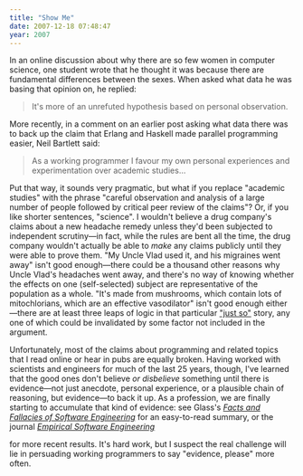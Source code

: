 ```yaml
---
title: "Show Me"
date: 2007-12-18 07:48:47
year: 2007
---
```

In an online discussion about why there are so few women in computer science, one student wrote that he thought it was because there are fundamental differences between the sexes.  When asked what data he was basing that opinion on, he replied:
<blockquote>It's more of an unrefuted hypothesis based on personal observation.</blockquote>
More recently, in a comment on an earlier post asking what data there was to back up the claim that Erlang and Haskell made parallel programming easier, Neil Bartlett said:
<blockquote>As a working programmer I favour my own personal experiences and experimentation over academic studies...</blockquote>
Put that way, it sounds very pragmatic, but what if you replace "academic studies" with the phrase "careful observation and analysis of a large number of people followed by critical peer review of the claims"?  Or, if you like shorter sentences, "science".  I wouldn't believe a drug company's claims about a new headache remedy unless they'd been subjected to independent scrutiny—in fact, while the rules are bent all the time, the drug company wouldn't actually be able to <em>make</em> any claims publicly until they were able to prove them.  "My Uncle Vlad used it, and his migraines went away" isn't good enough—there could be a thousand other reasons why Uncle Vlad's headaches went away, and there's no way of knowing whether the effects on one (self-selected) subject are representative of the population as a whole.  "It's made from mushrooms, which contain lots of mitochlorians, which are an effective vasodilator" isn't good enough either—there are at least three leaps of logic in that particular <a href="http://en.wikipedia.org/wiki/Just_So_Stories">"just so"</a> story, any one of which could be invalidated by some factor not included in the argument.

Unfortunately, most of the claims about programming and related topics that I read online or hear in pubs are equally broken.  Having worked with scientists and engineers for much of the last 25 years, though, I've learned that the good ones don't believe <em>or disbelieve</em> something until there is evidence—not just anecdote, personal experience, or a plausible chain of reasoning, but evidence—to back it up.  As a profession, we are finally starting to accumulate that kind of evidence: see Glass's <a href="http://www.amazon.com/Facts-Fallacies-Software-Engineering-Development/dp/0321117425"><cite>Facts and Fallacies of Software Engineering</cite></a> for an easy-to-read summary, or the journal <a href="http://www.springerlink.com/content/100262/"><cite>Empirical Software Engineering</cite></a>

for more recent results.  It's hard work, but I suspect the real challenge will lie in persuading working programmers to say "evidence, please" more often.
